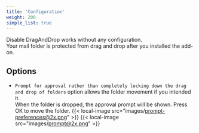 ```yaml
---
title: 'Configuration'
weight: 200
simple_list: true
---
```


Disable DragAndDrop works without any configuration.<br>
Your mail folder is protected from drag and drop after you installed the add-on.

## Options

-   `Prompt for approval rather than completely locking down the drag and drop of folders` option allows the folder movement if you intended it.<br />
    When the folder is dropped, the approval prompt will be shown. Press OK to move the folder.
    {{< local-image src="images/prompt-preferences@2x.png" >}}
    {{< local-image src="images/prompt@2x.png" >}}
